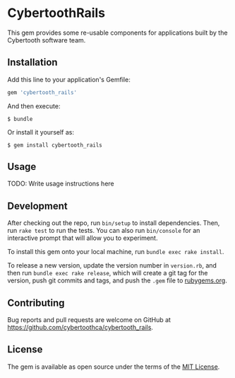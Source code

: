 # CybertoothRails

This gem provides some re-usable components for applications built by the Cybertooth software team.

## Installation

Add this line to your application's Gemfile:

```ruby
gem 'cybertooth_rails'
```

And then execute:

    $ bundle

Or install it yourself as:

    $ gem install cybertooth_rails

## Usage

TODO: Write usage instructions here

## Development

After checking out the repo, run `bin/setup` to install dependencies. Then, run `rake test` to run the 
tests. You can also run `bin/console` for an interactive prompt that will allow you to experiment.

To install this gem onto your local machine, run `bundle exec rake install`.

To release a new version, update the version number in `version.rb`, and then 
run `bundle exec rake release`, which will create a git tag for the version, push git commits and 
tags, and push the `.gem` file to [rubygems.org](https://rubygems.org).

## Contributing

Bug reports and pull requests are welcome on GitHub at https://github.com/cybertoothca/cybertooth_rails.

## License

The gem is available as open source under the terms of the [MIT License](http://opensource.org/licenses/MIT).

